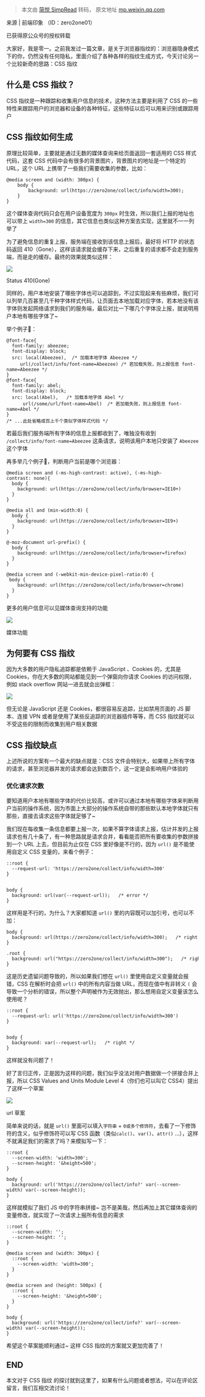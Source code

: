 > 本文由 [简悦 SimpRead](http://ksria.com/simpread/) 转码， 原文地址 [mp.weixin.qq.com](https://mp.weixin.qq.com/s?__biz=MjM5NTY1MjY0MQ==&mid=2650839435&idx=3&sn=587b97bc9d627817be3297f58d12b61d&chksm=bd010cc58a7685d302676c6f625eec734c107198ed45b31826511086c1971b371cb0f16b7172&mpshare=1&scene=1&srcid=0214MWdZdW5gMjQ5h4vdTqCR&sharer_sharetime=1644837583684&sharer_shareid=7fece245937ac96f04f0fb8e1311fff1#rd)

来源 | 前端印象 （ID：zero2one01）

已获得原公众号的授权转载

大家好，我是零一。之前我发过一篇文章，是关于浏览器指纹的：浏览器隐身模式下的你，仍然没有任何隐私，里面介绍了各种各样的指纹生成方式，今天讨论另一个比较新奇的思路：CSS 指纹

什么是 CSS 指纹？
-----------

CSS 指纹是一种跟踪和收集用户信息的技术，这种方法主要是利用了 CSS 的一些特性来跟踪用户的浏览器和设备的各种特征，这些特征以后可以用来识别或跟踪用户

CSS 指纹如何生成
----------

原理比较简单，主要就是通过无数的媒体查询来给页面返回一套适用的 CSS 样式代码，这套 CSS 代码中会有很多的背景图片，背景图片的地址是一个特定的 URL，这个 URL 上携带了一些我们需要收集的参数，比如：

```
@media screen and (width: 300px) {
    body {
        background: url(https://zero2one/collect/info/width=300);
    }
}
```

这个媒体查询代码只会在用户设备宽度为 `300px` 时生效，所以我们上报的地址也可以带上 `width=300` 的信息，其它信息也类似这种方案去实现，这里就不一一列举了

为了避免信息的重复上报，服务端在接收到该信息上报后，最好将 HTTP 的状态码返回 410（Gone），这样该请求就会缓存下来，之后重复的请求都不会走到服务端，而是走的缓存。最终的效果就类似这样：

![](https://mmbiz.qpic.cn/mmbiz_png/lgHVurTfTcwzZS2Q3q3ldonarbs0tappKM7YdxU3siaziafaciaiawAsZjML6TO42BiarBD5E8mwl5oKhiaR0ib0dWbSg/640?wx_fmt=png)

Status 410(Gone)

同样的，用户本地安装了哪些字体也可以追踪到，不过实现起来有些麻烦，我们可以列举几百甚至几千种字体样式代码，让页面去本地加载对应字体，若本地没有该字体则发起网络请求到我们的服务端，最后对比一下哪几个字体没上报，就说明用户本地有哪些字体了~

举个例子🌰：

```
@font-face{
  font-family: abeezee;
  font-display: block;
  src: local(Abeezee),  /* 加载本地字体 Abeezee */
     url(/collect/info/font-name=Abeezee) /* 若加载失败，则上报信息 font-name=Abeezee */
}
@font-face{
  font-family: abel;
  font-display: block;
  src: local(Abel),   /* 加载本地字体 Abel */
      url(/some/url/font-name=Abel)  /* 若加载失败，则上报信息 font-name=Abel */
}
/* ...此处省略成百上千个类似字体样式代码 */
```

若最后我们服务端所有字体的信息上报都收到了，唯独没有收到 `/collect/info/font-name=Abeezee` 这条请求，说明该用户本地只安装了 `Abeezee` 这个字体

再多举几个例子🌰，判断用户当前是哪个浏览器：

```
@media screen and (-ms-high-contrast: active), (-ms-high-contrast: none){
  body {
    background: url(https://zero2one/collect/info/browser=IE10+)
  }
}

@media all and (min-width:0) {
  body {
    background: url(https://zero2one/collect/info/browser=IE9+)
  }
}

@-moz-document url-prefix() {
  body {
    background: url(https://zero2one/collect/info/browser=firefox)
  }
}

@media screen and (-webkit-min-device-pixel-ratio:0) {
 body {
    background: url(https://zero2one/collect/info/browser=chrome)
  }
}
```

更多的用户信息可以见媒体查询支持的功能

![](https://mmbiz.qpic.cn/mmbiz_png/lgHVurTfTcwzZS2Q3q3ldonarbs0tapp0KuL20Zt6zn5vYCH8TKKvMiaw36WlDLoyVWAq4X85wZiaZWkweuKLguw/640?wx_fmt=png)

媒体功能

为何要有 CSS 指纹
-----------

因为大多数的用户隐私追踪都是依赖于 JavaScript 、Cookies 的，尤其是 Cookies，你在大多数的网站都能见到一个弹窗向你请求 Cookies 的访问权限，例如 stack overflow 网站一进去就会出弹框：

![](https://mmbiz.qpic.cn/mmbiz_png/lgHVurTfTcwzZS2Q3q3ldonarbs0tappicW62KalvOtibndEFOkvrsOLUkSGDNG4Ozm6ddTIGb5UDkt7vOYiaiaJ8g/640?wx_fmt=png)

但无论是 JavaScript 还是 Cookies，都很容易反追踪，比如禁用页面的 JS 脚本、连接 VPN 或者是使用了某些反追踪的浏览器插件等等，而 CSS 指纹就可以不受这些的限制而收集到用户相关数据

CSS 指纹缺点
--------

上述所说的方案有一个最大的缺点就是：CSS 文件会特别大，如果带上所有字体的请求，甚至浏览器并发的请求都会达到数百个，这一定是会影响用户体验的

### 优化请求次数

要知道用户本地有哪些字体的代价比较高，或许可以通过本地有哪些字体来判断用户当前的操作系统，因为市面上大部分的操作系统自带的那些默认本地字体就只有那些，直接去请求这些字体就足够了~

我们现在每收集一条信息都要上报一次，如果不算字体请求上报，估计并发的上报请求也有几十条了，有一种思路就是请求合并，看看能否把所有要收集的参数拼接到一个 URL 上去，但目前为止仅在 CSS 里好像是不行的，因为 `url()` 是不能使用自定义 CSS 变量的，来看个例子：

```
::root {
  --request-url: 'https://zero2one/collect/info/width=300'
}


body {
  background: url(var(--request-url));   /* error */
}
```

这样用是不行的，为什么？大家都知道 `url()` 里的内容既可以加引号，也可以不加：

```
body {
  background: url(https://zero2one/collect/info/width=300);   /* right */
}

.root {
  background: url("https://zero2one/collect/info/width=300");   /* right */
}
```

这是历史遗留问题导致的，所以如果我们想在 `url()` 里使用自定义变量就会报错，CSS 在解析时会把 `url()` 中的所有内容当做 URL，而现在值中有非转义 `(` 会导致一个分析的错误，所以整个声明被作为无效抛出，那么想用自定义变量该怎么使用呢？

```
::root {
  --request-url: url('https://zero2one/collect/info/width=300')
}


body {
  background: var(--request-url);   /* right */
}
```

这样就没有问题了！

好了言归正传，正是因为这样的问题，我们似乎没法对用户数据做一个拼接合并上报，所以 CSS Values and Units Module Level 4（你们也可以叫它 CSS4）提出了这样一个草案

![](https://mmbiz.qpic.cn/mmbiz_png/lgHVurTfTcwzZS2Q3q3ldonarbs0tappIxA7txSicCmE8525zmia7kByz4yvVeArcibclV3iaPa5d0ib3uksNb3gt2w/640?wx_fmt=png)

url 草案

简单来说的话，就是 `url()` 里面可以填入`字符串` + `0或多个修饰符`，去看了一下修饰符的含义，似乎修饰符可以写 CSS 函数（类似`calc()`、`var()`、`attr()` ...），这样不就满足我们的需求了吗？来模拟写一下：

```
::root {
  --screen-width: 'width=300';
  --screen-height: '&height=500';
}

body {
  background: url('https://zero2one/collect/info?' var(--screen-width) var(--screen-height));  
}
```

这样就模拟了我们 JS 中的字符串拼接~ 岂不是美哉，然后再加上其它媒体查询的变量修改，就实现了一次请求上报所有信息的需求

```
::root {
  --screen-width: '';
  --screen-height: '';
}

@media screen and (width: 300px) {
  ::root {
    --screen-width: 'width=300';
  }
}

@media screen and (height: 500px) {
  ::root {
    --screen-height: '&height=500';
  }
}

body {
  background: url('https://zero2one/collect/info?' var(--screen-width) var(--screen-height));  
}
```

希望这个草案能顺利通过~ 这样 CSS 指纹的方案就又更加完善了！

END
---

本文对于 CSS 指纹 的探讨就到这里了，如果有什么问题或者想法，可以在评论区留言，我们互相交流讨论！